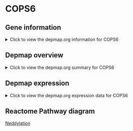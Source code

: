 <h1>COPS6</h1>

<h2>Gene information</h2>
<details>
  <summary>Click to view the depmap.org information for COPS6</summary>
  <iframe src="https://depmap.org/portal/gene/COPS6?tab=about" style="border:none;width:100%;height:800px"></iframe>
</details>

<h2>Depmap overview</h2>
<details>
  <summary>Click to view the depmap.org summary for COPS6</summary>
  <iframe src="https://depmap.org/portal/gene/COPS6?tab=overview" style="border:none;width:100%;height:800px"></iframe>
</details>

<h2>Depmap expression</h2>
<details>
  <summary>Click to view the depmap.org expression data for COPS6</summary>
  <iframe src="https://depmap.org/portal/gene/COPS6?tab=characterization" style="border:none;width:100%;height:800px"></iframe>
</details>



<h2>Reactome Pathway diagram</h2>
<a href="https://reactome.org/PathwayBrowser/#/R-HSA-8951664" target="_BLANK">Neddylation</a>



